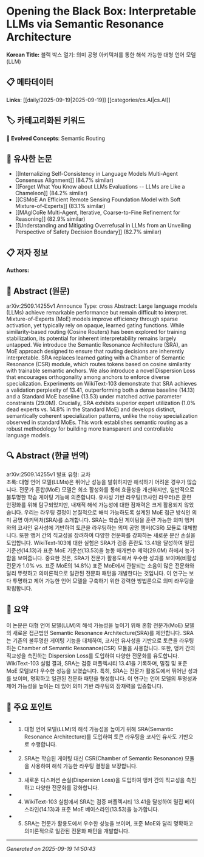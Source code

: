 
# Opening the Black Box: Interpretable LLMs via Semantic Resonance Architecture

**Korean Title:** 블랙 박스 열기: 의미 공명 아키텍처를 통한 해석 가능한 대형 언어 모델(LLM)

## 📋 메타데이터

**Links**: [[daily/2025-09-19|2025-09-19]] [[categories/cs.AI|cs.AI]]

## 🏷️ 카테고리화된 키워드
**🚀 Evolved Concepts**: Semantic Routing

## 🔗 유사한 논문
- [[Internalizing Self-Consistency in Language Models Multi-Agent Consensus Alignment]] (84.7% similar)
- [[Forget What You Know about LLMs Evaluations -- LLMs are Like a Chameleon]] (84.2% similar)
- [[CSMoE An Efficient Remote Sensing Foundation Model with Soft Mixture-of-Experts]] (83.1% similar)
- [[MAgICoRe Multi-Agent, Iterative, Coarse-to-Fine Refinement for Reasoning]] (82.9% similar)
- [[Understanding and Mitigating Overrefusal in LLMs from an Unveiling Perspective of Safety Decision Boundary]] (82.7% similar)

## 📋 저자 정보

**Authors:** 

## 📄 Abstract (원문)

arXiv:2509.14255v1 Announce Type: cross 
Abstract: Large language models (LLMs) achieve remarkable performance but remain difficult to interpret. Mixture-of-Experts (MoE) models improve efficiency through sparse activation, yet typically rely on opaque, learned gating functions. While similarity-based routing (Cosine Routers) has been explored for training stabilization, its potential for inherent interpretability remains largely untapped. We introduce the Semantic Resonance Architecture (SRA), an MoE approach designed to ensure that routing decisions are inherently interpretable. SRA replaces learned gating with a Chamber of Semantic Resonance (CSR) module, which routes tokens based on cosine similarity with trainable semantic anchors. We also introduce a novel Dispersion Loss that encourages orthogonality among anchors to enforce diverse specialization. Experiments on WikiText-103 demonstrate that SRA achieves a validation perplexity of 13.41, outperforming both a dense baseline (14.13) and a Standard MoE baseline (13.53) under matched active parameter constraints (29.0M). Crucially, SRA exhibits superior expert utilization (1.0% dead experts vs. 14.8% in the Standard MoE) and develops distinct, semantically coherent specialization patterns, unlike the noisy specialization observed in standard MoEs. This work establishes semantic routing as a robust methodology for building more transparent and controllable language models.

## 🔍 Abstract (한글 번역)

arXiv:2509.14255v1 발표 유형: 교차  
초록: 대형 언어 모델(LLMs)은 뛰어난 성능을 발휘하지만 해석하기 어려운 경우가 많습니다. 전문가 혼합(MoE) 모델은 희소 활성화를 통해 효율성을 개선하지만, 일반적으로 불투명한 학습 게이팅 기능에 의존합니다. 유사성 기반 라우팅(코사인 라우터)은 훈련 안정화를 위해 탐구되었지만, 내재적 해석 가능성에 대한 잠재력은 크게 활용되지 않았습니다. 우리는 라우팅 결정이 본질적으로 해석 가능하도록 설계된 MoE 접근 방식인 의미 공명 아키텍처(SRA)를 소개합니다. SRA는 학습된 게이팅을 훈련 가능한 의미 앵커와의 코사인 유사성에 기반하여 토큰을 라우팅하는 의미 공명 챔버(CSR) 모듈로 대체합니다. 또한 앵커 간의 직교성을 장려하여 다양한 전문화를 강화하는 새로운 분산 손실을 도입합니다. WikiText-103에 대한 실험은 SRA가 검증 혼란도 13.41을 달성하여 밀집 기준선(14.13)과 표준 MoE 기준선(13.53)을 능동 매개변수 제약(29.0M) 하에서 능가함을 보여줍니다. 중요한 것은, SRA가 전문가 활용도에서 우수한 성과를 보이며(비활성 전문가 1.0% vs. 표준 MoE의 14.8%) 표준 MoE에서 관찰되는 소음이 많은 전문화와 달리 뚜렷하고 의미론적으로 일관된 전문화 패턴을 개발한다는 것입니다. 이 연구는 보다 투명하고 제어 가능한 언어 모델을 구축하기 위한 강력한 방법론으로 의미 라우팅을 확립합니다.

## 📝 요약

이 논문은 대형 언어 모델(LLM)의 해석 가능성을 높이기 위해 혼합 전문가(MoE) 모델의 새로운 접근법인 Semantic Resonance Architecture(SRA)를 제안합니다. SRA는 기존의 불투명한 게이팅 기능을 대체하여, 코사인 유사성을 기반으로 토큰을 라우팅하는 Chamber of Semantic Resonance(CSR) 모듈을 사용합니다. 또한, 앵커 간의 직교성을 촉진하는 Dispersion Loss를 도입하여 다양한 전문화를 유도합니다. WikiText-103 실험 결과, SRA는 검증 퍼플렉시티 13.41을 기록하며, 밀집 및 표준 MoE 모델보다 우수한 성능을 보였습니다. 특히, SRA는 전문가 활용도에서 뛰어난 성과를 보이며, 명확하고 일관된 전문화 패턴을 형성합니다. 이 연구는 언어 모델의 투명성과 제어 가능성을 높이는 데 있어 의미 기반 라우팅의 잠재력을 입증합니다.

## 🎯 주요 포인트

- 1. 대형 언어 모델(LLM)의 해석 가능성을 높이기 위해 SRA(Semantic Resonance Architecture)를 도입하여 토큰 라우팅을 코사인 유사도 기반으로 수행합니다.

- 2. SRA는 학습된 게이팅 대신 CSR(Chamber of Semantic Resonance) 모듈을 사용하여 해석 가능한 라우팅 결정을 보장합니다.

- 3. 새로운 디스퍼션 손실(Dispersion Loss)을 도입하여 앵커 간의 직교성을 촉진하고 다양한 전문화를 강화합니다.

- 4. WikiText-103 실험에서 SRA는 검증 퍼플렉시티 13.41을 달성하여 밀집 베이스라인(14.13)과 표준 MoE 베이스라인(13.53)을 능가합니다.

- 5. SRA는 전문가 활용도에서 우수한 성능을 보이며, 표준 MoE와 달리 명확하고 의미론적으로 일관된 전문화 패턴을 개발합니다.

---

*Generated on 2025-09-19 14:50:43*